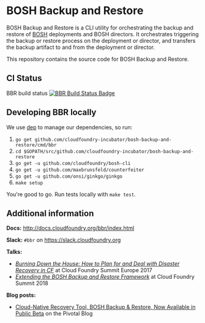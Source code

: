 # BOSH Backup and Restore

BOSH Backup and Restore is a CLI utility for orchestrating the backup and restore of [BOSH](https://bosh.io/) deployments and BOSH directors. It orchestrates triggering the backup or restore process on the deployment or director, and transfers the backup artifact to and from the deployment or director.

This repository contains the source code for BOSH Backup and Restore.

## CI Status

BBR build status [![BBR Build Status Badge](https://backup-and-restore.ci.cf-app.com/api/v1/teams/main/pipelines/bbr/jobs/build-rc/badge)](https://backup-and-restore.ci.cf-app.com/teams/main/pipelines/bbr)

## Developing BBR locally

We use [dep](https://github.com/golang/dep) to manage our dependencies, so run:

1. `go get github.com/cloudfoundry-incubator/bosh-backup-and-restore/cmd/bbr`
1. `cd $GOPATH/src/github.com/cloudfoundry-incubator/bosh-backup-and-restore`
1. `go get -u github.com/cloudfoundry/bosh-cli`
1. `go get -u github.com/maxbrunsfeld/counterfeiter`
1. `go get -u github.com/onsi/ginkgo/ginkgo`
1. `make setup`

You're good to go. Run tests locally with `make test`.

## Additional information

**Docs:** http://docs.cloudfoundry.org/bbr/index.html

**Slack:** `#bbr` on https://slack.cloudfoundry.org

**Talks:**
- [_Burning Down the House: How to Plan for and Deal with Disaster Recovery in CF_](https://www.youtube.com/watch?v=rQSLNHAHgA8) at Cloud Foundry Summit Europe 2017
- [_Extending the BOSH Backup and Restore Framework_](https://www.youtube.com/watch?v=LiXXqrdlXSQ) at Cloud Foundry Summit 2018

**Blog posts:**
- [Cloud-Native Recovery Tool, BOSH Backup & Restore, Now Available in Public Beta](https://content.pivotal.io/blog/cloud-native-recovery-tool-bosh-backup-restore-now-available-in-public-beta) on the Pivotal Blog
